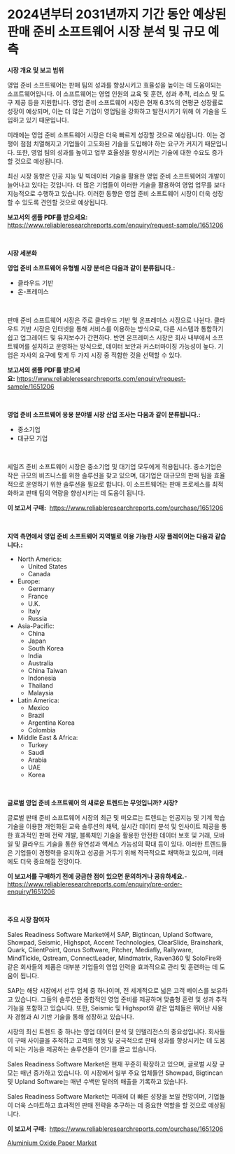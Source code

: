 <p><h1>2024년부터 2031년까지 기간 동안 예상된 판매 준비 소프트웨어 시장 분석 및 규모 예측</h1></p><p><strong>시장 개요 및 보고 범위</strong></p>
<p><p>영업 준비 소프트웨어는 판매 팀의 성과를 향상시키고 효율성을 높이는 데 도움이되는 소프트웨어입니다. 이 소프트웨어는 영업 인원의 교육 및 훈련, 성과 추적, 리소스 및 도구 제공 등을 지원합니다. 영업 준비 소프트웨어 시장은 현재 6.3%의 연평균 성장률로 성장이 예상되며, 이는 더 많은 기업이 영업팀을 강화하고 발전시키기 위해 이 기술을 도입하고 있기 때문입니다.</p><p>미래에는 영업 준비 소프트웨어 시장은 더욱 빠르게 성장할 것으로 예상됩니다. 이는 경쟁이 점점 치열해지고 기업들이 고도화된 기술을 도입해야 하는 요구가 커지기 때문입니다. 또한, 영업 팀의 성과를 높이고 업무 효율성을 향상시키는 기술에 대한 수요도 증가할 것으로 예상됩니다.</p><p>최신 시장 동향은 인공 지능 및 빅데이터 기술을 활용한 영업 준비 소프트웨어의 개발이 늘어나고 있다는 것입니다. 더 많은 기업들이 이러한 기술을 활용하여 영업 업무를 보다 지능적으로 수행하고 있습니다. 이러한 동향은 영업 준비 소프트웨어 시장이 더욱 성장할 수 있도록 견인할 것으로 예상됩니다.</p></p>
<p><strong>보고서의 샘플 PDF를 받으세요:</strong> <a href="https://www.reliableresearchreports.com/enquiry/request-sample/1651206">https://www.reliableresearchreports.com/enquiry/request-sample/1651206</a></p>
<p>&nbsp;</p>
<p><strong>시장 세분화</strong></p>
<p><strong>영업 준비 소프트웨어 유형별 시장 분석은 다음과 같이 분류됩니다.:</strong></p>
<p><ul><li>클라우드 기반</li><li>온-프레미스</li></ul></p>
<p>&nbsp;</p>
<p><p>판매 준비 소프트웨어 시장은 주로 클라우드 기반 및 온프레미스 시장으로 나뉜다. 클라우드 기반 시장은 인터넷을 통해 서비스를 이용하는 방식으로, 다른 시스템과 통합하기 쉽고 업그레이드 및 유지보수가 간편하다. 반면 온프레미스 시장은 회사 내부에서 소프트웨어를 설치하고 운영하는 방식으로, 데이터 보안과 커스터마이징 가능성이 높다. 기업은 자사의 요구에 맞게 두 가지 시장 중 적합한 것을 선택할 수 있다.</p></p>
<p><strong>보고서의 샘플 PDF를 받으세요:</strong>&nbsp;<a href="https://www.reliableresearchreports.com/enquiry/request-sample/1651206">https://www.reliableresearchreports.com/enquiry/request-sample/1651206</a></p>
<p>&nbsp;</p>
<p><strong> 영업 준비 소프트웨어 응용 분야별 시장 산업 조사는 다음과 같이 분류됩니다.:</strong></p>
<p><ul><li>중소기업</li><li>대규모 기업</li></ul></p>
<p>&nbsp;</p>
<p><p>세일즈 준비 소프트웨어 시장은 중소기업 및 대기업 모두에게 적용됩니다. 중소기업은 작은 규모의 비즈니스를 위한 솔루션을 찾고 있으며, 대기업은 대규모의 판매 팀을 효율적으로 운영하기 위한 솔루션을 필요로 합니다. 이 소프트웨어는 판매 프로세스를 최적화하고 판매 팀의 역량을 향상시키는 데 도움이 됩니다.</p></p>
<p><strong>이 보고서 구매:</strong>&nbsp; <a href="https://www.reliableresearchreports.com/purchase/1651206">https://www.reliableresearchreports.com/purchase/1651206</a></p>
<p>&nbsp;</p>
<p><strong>지역 측면에서 영업 준비 소프트웨어 지역별로 이용 가능한 시장 플레이어는 다음과 같습니다.:</strong></p>
<p><ul>
    <li>
        North America:
        <ul>
            <li>United States</li>
            <li>Canada</li>
        </ul>
    </li>
    <li>
        Europe:
        <ul>
            <li>Germany</li>
            <li>France</li>
            <li>U.K.</li>
            <li>Italy</li>
            <li>Russia</li>
        </ul>
    </li>
    <li>
        Asia-Pacific:
        <ul>
            <li>China</li>
            <li>Japan</li>
            <li>South Korea</li>
            <li>India</li>
            <li>Australia</li>
            <li>China Taiwan</li>
            <li>Indonesia</li>
            <li>Thailand</li>
            <li>Malaysia</li>
        </ul>
    </li>
    <li>
        Latin America:
        <ul>
            <li>Mexico</li>
            <li>Brazil</li>
            <li>Argentina Korea</li>
            <li>Colombia</li>
        </ul>
    </li>
    <li>
        Middle East & Africa:
        <ul>
            <li>Turkey</li>
            <li>Saudi</li>
            <li>Arabia</li>
            <li>UAE</li>
            <li>Korea</li>
        </ul>
    </li>
    </ul></p>
<p>&nbsp;</p>
<p><strong>글로벌 영업 준비 소프트웨어 의 새로운 트렌드는 무엇입니까? 시장?</strong></p>
<p><p>글로벌 판매 준비 소프트웨어 시장의 최근 및 떠오르는 트렌드는 인공지능 및 기계 학습 기술을 이용한 개인화된 교육 솔루션의 채택, 실시간 데이터 분석 및 인사이트 제공을 통한 효과적인 판매 전략 개발, 블록체인 기술을 활용한 안전한 데이터 보호 및 거래, 모바일 및 클라우드 기술을 통한 유연성과 액세스 가능성의 확대 등이 있다. 이러한 트렌드들은 기업들이 경쟁력을 유지하고 성공을 거두기 위해 적극적으로 채택하고 있으며, 미래에도 더욱 중요해질 전망이다.</p></p>
<p><strong>이 보고서를 구매하기 전에 궁금한 점이 있으면 문의하거나 공유하세요.</strong>- <a href="https://www.reliableresearchreports.com/enquiry/pre-order-enquiry/1651206">https://www.reliableresearchreports.com/enquiry/pre-order-enquiry/1651206</a></p>
<p>&nbsp;</p>
<p><strong>주요 시장 참여자</strong></p>
<p><p>Sales Readiness Software Market에서 SAP, Bigtincan, Upland Software, Showpad, Seismic, Highspot, Accent Technologies, ClearSlide, Brainshark, Quark, ClientPoint, Qorus Software, Pitcher, Mediafly, Rallyware, MindTickle, Qstream, ConnectLeader, Mindmatrix, Raven360 및 SoloFire와 같은 회사들의 제품은 대부분 기업들의 영업 인력을 효과적으로 관리 및 훈련하는 데 도움이 됩니다.</p><p>SAP는 해당 시장에서 선두 업체 중 하나이며, 전 세계적으로 넓은 고객 베이스를 보유하고 있습니다. 그들의 솔루션은 종합적인 영업 준비를 제공하며 맞춤형 훈련 및 성과 추적 기능을 포함하고 있습니다. 또한, Seismic 및 Highspot와 같은 업체들은 뛰어난 사용자 경험과 AI 기반 기술을 통해 성장하고 있습니다.</p><p>시장의 최신 트렌드 중 하나는 영업 데이터 분석 및 인텔리전스의 중요성입니다. 회사들이 구매 사이클을 추적하고 고객의 행동 및 궁극적으로 판매 성과를 향상시키는 데 도움이 되는 기능을 제공하는 솔루션들이 인기를 끌고 있습니다.</p><p>Sales Readiness Software Market은 현재 꾸준히 확장하고 있으며, 글로벌 시장 규모는 매년 증가하고 있습니다. 이 시장에서 일부 주요 업체들인 Showpad, Bigtincan 및 Upland Software는 매년 수백만 달러의 매출을 기록하고 있습니다.</p><p>Sales Readiness Software Market는 미래에 더 빠른 성장을 보일 전망이며, 기업들이 더욱 스마트하고 효과적인 판매 전략을 추구하는 데 중요한 역할을 할 것으로 예상됩니다.</p></p>
<p><strong>이 보고서 구매:</strong>&nbsp;&nbsp;<a href="https://www.reliableresearchreports.com/purchase/1651206">https://www.reliableresearchreports.com/purchase/1651206</a></p>
<p><p><a href="https://cautious-neon-760.notion.site/Aluminium-Oxide-Paper-Market-Size-Reflecting-a-Forecast-Till-2031-Market-By-Type-By-Application-an-18a14b09f3754b2eadba708e06e61e36">Aluminium Oxide Paper Market</a></p></p>
